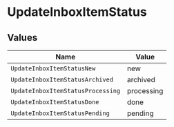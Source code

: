 # UpdateInboxItemStatus


## Values

| Name                              | Value                             |
| --------------------------------- | --------------------------------- |
| `UpdateInboxItemStatusNew`        | new                               |
| `UpdateInboxItemStatusArchived`   | archived                          |
| `UpdateInboxItemStatusProcessing` | processing                        |
| `UpdateInboxItemStatusDone`       | done                              |
| `UpdateInboxItemStatusPending`    | pending                           |